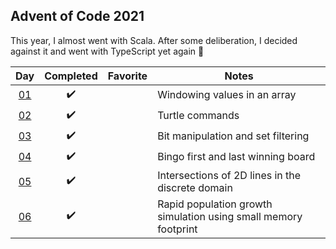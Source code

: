 ## Advent of Code 2021

This year, I almost went with Scala. After some deliberation, I decided against it and went with TypeScript yet again :tada:

|         Day         |     Completed      | Favorite | Notes                                                           |
| :-----------------: | :----------------: | :------: | --------------------------------------------------------------- |
| [01](src/day-01.ts) | :heavy_check_mark: |          | Windowing values in an array                                    |
| [02](src/day-02.ts) | :heavy_check_mark: |          | Turtle commands                                                 |
| [03](src/day-03.ts) | :heavy_check_mark: |          | Bit manipulation and set filtering                              |
| [04](src/day-04.ts) | :heavy_check_mark: |          | Bingo first and last winning board                              |
| [05](src/day-05.ts) | :heavy_check_mark: |          | Intersections of 2D lines in the discrete domain                |
| [06](src/day-06.ts) | :heavy_check_mark: |          | Rapid population growth simulation using small memory footprint |